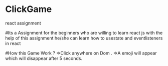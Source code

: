 # ClickGame
react assignment

#Its a Assignment for the beginners who are willing to learn react js with the help of this assignment he/she can learn how to usestate and eventlisteners in react

#How this Game Work ?
=>Click anywhere on Dom .
=>A emoji will appear which will disappear after 5 seconds.
